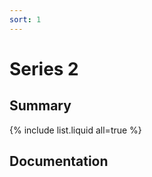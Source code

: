 ```yaml
---
sort: 1
---
```


# Series 2

## Summary ##

{% include list.liquid all=true %}

## Documentation ##
